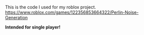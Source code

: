 This is the code I used for my roblox project. https://www.roblox.com/games/122356853664322/Perlin-Noise-Generation

**Intended for single player!**

